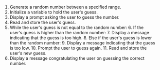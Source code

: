 1. Generate a random number between a specified range.
2. Initialize a variable to hold the user's guess.
3. Display a prompt asking the user to guess the number.
4. Read and store the user's guess.
5. While the user's guess is not equal to the random number:
     6. If the user's guess is higher than the random number:
          7. Display a message indicating that the guess is too high.
     8. Else if the user's guess is lower than the random number:
          9. Display a message indicating that the guess is too low.
     10. Prompt the user to guess again.
     11. Read and store the user's new guess.
12. Display a message congratulating the user on guessing the correct number.
